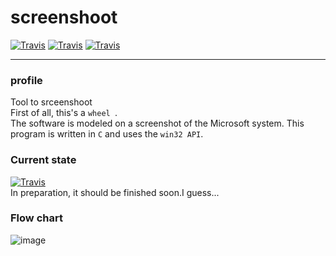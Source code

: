 # screenshoot

[![Travis](https://img.shields.io/badge/Language-C-brightgreen.svg)]()
[![Travis](https://img.shields.io/badge/Version-0.0.0-orange.svg)]()
[![Travis](https://img.shields.io/badge/Status-Not%20completed-red.svg)]()
  
  ---
  
### profile
Tool to srceenshoot    
First of all, this's a `wheel `.  
The software is modeled on a screenshot of the Microsoft system.
This program is written in `C` and uses the `win32 API`.  
  
### Current state  
[![Travis](https://img.shields.io/badge/progress-70%20%25-lightgrey.svg?style=flat-square)]()  
In preparation, it should be finished soon.I guess...  

  
### Flow chart
![image](https://github.com/Joezeo/screenshoot/blob/master/res/ScreenShot%E5%9F%BA%E6%9C%AC%E6%B5%81%E7%A8%8B.svg)
